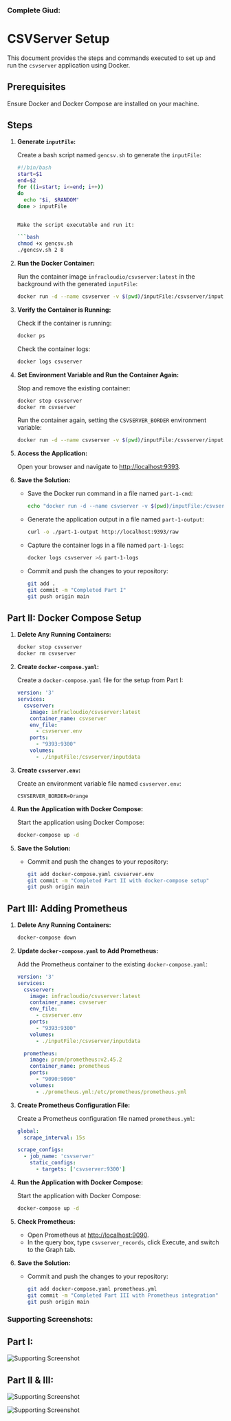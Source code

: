 ### Complete Giud:

# CSVServer Setup

This document provides the steps and commands executed to set up and run the `csvserver` application using Docker.

## Prerequisites

Ensure Docker and Docker Compose are installed on your machine.

## Steps

1. **Generate `inputFile`:**

   Create a bash script named `gencsv.sh` to generate the `inputFile`:

   ```bash
   #!/bin/bash
   start=$1
   end=$2
   for ((i=start; i<=end; i++))
   do
     echo "$i, $RANDOM"
   done > inputFile


   Make the script executable and run it:

   ```bash
   chmod +x gencsv.sh
   ./gencsv.sh 2 8
   ```

2. **Run the Docker Container:**

   Run the container image `infracloudio/csvserver:latest` in the background with the generated `inputFile`:

   ```bash
   docker run -d --name csvserver -v $(pwd)/inputFile:/csvserver/inputdata infracloudio/csvserver:latest
   ```

3. **Verify the Container is Running:**

   Check if the container is running:

   ```bash
   docker ps
   ```

   Check the container logs:

   ```bash
   docker logs csvserver
   ```

4. **Set Environment Variable and Run the Container Again:**

   Stop and remove the existing container:

   ```bash
   docker stop csvserver
   docker rm csvserver
   ```

   Run the container again, setting the `CSVSERVER_BORDER` environment variable:

   ```bash
   docker run -d --name csvserver -v $(pwd)/inputFile:/csvserver/inputdata -e CSVSERVER_BORDER=Orange -p 9393:9300 infracloudio/csvserver:latest
   ```

5. **Access the Application:**

   Open your browser and navigate to [http://localhost:9393](http://localhost:9393).

6. **Save the Solution:**

   - Save the Docker run command in a file named `part-1-cmd`:

     ```bash
     echo "docker run -d --name csvserver -v $(pwd)/inputFile:/csvserver/inputdata -e CSVSERVER_BORDER=Orange -p 9393:9300 infracloudio/csvserver:latest" > part-1-cmd
     ```

   - Generate the application output in a file named `part-1-output`:

     ```bash
     curl -o ./part-1-output http://localhost:9393/raw
     ```

   - Capture the container logs in a file named `part-1-logs`:

     ```bash
     docker logs csvserver >& part-1-logs
     ```

   - Commit and push the changes to your repository:

     ```bash
     git add .
     git commit -m "Completed Part I"
     git push origin main
     ```

## Part II: Docker Compose Setup

1. **Delete Any Running Containers:**

   ```bash
   docker stop csvserver
   docker rm csvserver
   ```

2. **Create `docker-compose.yaml`:**

   Create a `docker-compose.yaml` file for the setup from Part I:

   ```yaml
   version: '3'
   services:
     csvserver:
       image: infracloudio/csvserver:latest
       container_name: csvserver
       env_file:
         - csvserver.env
       ports:
         - "9393:9300"
       volumes:
         - ./inputFile:/csvserver/inputdata
   ```

3. **Create `csvserver.env`:**

   Create an environment variable file named `csvserver.env`:

   ```env
   CSVSERVER_BORDER=Orange
   ```

4. **Run the Application with Docker Compose:**

   Start the application using Docker Compose:

   ```bash
   docker-compose up -d
   ```

5. **Save the Solution:**

   - Commit and push the changes to your repository:

     ```bash
     git add docker-compose.yaml csvserver.env
     git commit -m "Completed Part II with docker-compose setup"
     git push origin main
     ```

## Part III: Adding Prometheus

1. **Delete Any Running Containers:**

   ```bash
   docker-compose down
   ```

2. **Update `docker-compose.yaml` to Add Prometheus:**

   Add the Prometheus container to the existing `docker-compose.yaml`:

   ```yaml
   version: '3'
   services:
     csvserver:
       image: infracloudio/csvserver:latest
       container_name: csvserver
       env_file:
         - csvserver.env
       ports:
         - "9393:9300"
       volumes:
         - ./inputFile:/csvserver/inputdata

     prometheus:
       image: prom/prometheus:v2.45.2
       container_name: prometheus
       ports:
         - "9090:9090"
       volumes:
         - ./prometheus.yml:/etc/prometheus/prometheus.yml
   ```

3. **Create Prometheus Configuration File:**

   Create a Prometheus configuration file named `prometheus.yml`:

   ```yaml
   global:
     scrape_interval: 15s

   scrape_configs:
     - job_name: 'csvserver'
       static_configs:
         - targets: ['csvserver:9300']
   ```

4. **Run the Application with Docker Compose:**

   Start the application with Docker Compose:

   ```bash
   docker-compose up -d
   ```

5. **Check Prometheus:**

   - Open Prometheus at [http://localhost:9090](http://localhost:9090).
   - In the query box, type `csvserver_records`, click Execute, and switch to the Graph tab.

6. **Save the Solution:**

   - Commit and push the changes to your repository:

     ```bash
     git add docker-compose.yaml prometheus.yml
     git commit -m "Completed Part III with Prometheus integration"
     git push origin main
     ```

### Supporting Screenshots:

## Part I:
![Supporting Screenshot](https://github.com/hardikkwatra/csvserver/blob/44be75c66fa2a9de049d5a031e3d140252c2a7f3/solution/SupportingScreenshot1.png)

## Part II & III:
![Supporting Screenshot](https://github.com/hardikkwatra/csvserver/blob/44be75c66fa2a9de049d5a031e3d140252c2a7f3/solution/SupportingScreenshot2.png)

![Supporting Screenshot](https://github.com/hardikkwatra/csvserver/blob/e18ab3053711240132c51f40952d4ffdb8f84392/solution/SupportingScreenshot3.png)



